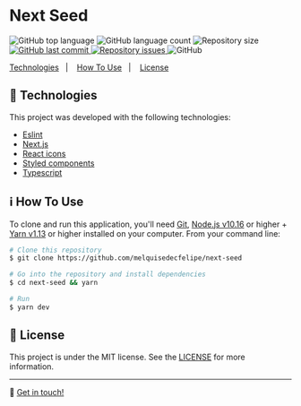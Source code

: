 <h1>Next Seed</h1>

<p>
  <img alt="GitHub top language" src="https://img.shields.io/github/languages/top/melquisedecfelipe/next-seed.svg">

  <img alt="GitHub language count" src="https://img.shields.io/github/languages/count/melquisedecfelipe/next-seed.svg">

  <img alt="Repository size" src="https://img.shields.io/github/repo-size/melquisedecfelipe/next-seed.svg">

  <a href="https://github.com/melquisedecfelipe/next-seed/commits/master">
    <img alt="GitHub last commit" src="https://img.shields.io/github/last-commit/melquisedecfelipe/next-seed.svg">
  </a>

  <a href="https://github.com/melquisedecfelipe/next-seed/issues">
    <img alt="Repository issues" src="https://img.shields.io/github/issues/melquisedecfelipe/next-seed.svg">
  </a>

  <img alt="GitHub" src="https://img.shields.io/github/license/melquisedecfelipe/next-seed.svg">
</p>

<p>
  <a href="#rocket-technologies">Technologies</a>&nbsp;&nbsp;&nbsp;|&nbsp;&nbsp;&nbsp;
  <a href="#information_source-how-to-use">How To Use</a>&nbsp;&nbsp;&nbsp;|&nbsp;&nbsp;&nbsp;
  <a href="#memo-license">License</a>
</p>

## :rocket: Technologies

This project was developed with the following technologies:

- [Eslint](https://eslint.org/)
- [Next.js](https://nextjs.org/)
- [React icons](https://react-icons.netlify.com/)
- [Styled components](https://styled-components.com/)
- [Typescript](https://www.typescriptlang.org/)

## :information_source: How To Use

To clone and run this application, you'll need [Git](https://git-scm.com), [Node.js v10.16](https://nodejs.org/) or higher + [Yarn v1.13](https://yarnpkg.com/) or higher installed on your computer. From your command line:

```bash
# Clone this repository
$ git clone https://github.com/melquisedecfelipe/next-seed

# Go into the repository and install dependencies
$ cd next-seed && yarn

# Run
$ yarn dev
```

## :memo: License

This project is under the MIT license. See the [LICENSE](https://github.com/melquisedecfelipe/refactor/blob/master/LICENSE) for more information.

---

:wave: [Get in touch!](https://www.linkedin.com/in/melquisedecfelipe/)
